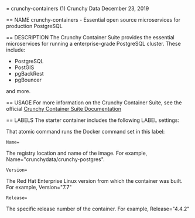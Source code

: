 = crunchy-containers (1)
Crunchy Data
December 23, 2019

== NAME
crunchy-containers - Essential open source microservices for production PostgreSQL

== DESCRIPTION
The Crunchy Container Suite provides the essential microservices for running a
enterprise-grade PostgreSQL cluster. These include:

- PostgreSQL
- PostGIS
- pgBackRest
- pgBouncer

and more.

== USAGE
For more information on the Crunchy Container Suite, see the official
[Crunchy Container Suite Documentation](https://access.crunchydata.com/documentation/crunchy-containers/)

== LABELS
The starter container includes the following LABEL settings:

That atomic command runs the Docker command set in this label:

`Name=`

The registry location and name of the image. For example, Name="crunchydata/crunchy-postgres".

`Version=`

The Red Hat Enterprise Linux version from which the container was built. For example, Version="7.7"

`Release=`

The specific release number of the container. For example, Release="4.4.2"
